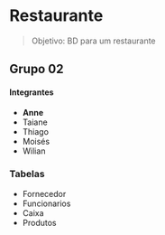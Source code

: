# Restaurante

> Objetivo: BD para um restaurante

## Grupo 02

#### Integrantes
* **Anne**
* Taiane
* Thiago
* Moisés
* Wilian

### Tabelas
- Fornecedor
- Funcionarios
- Caixa
- Produtos

